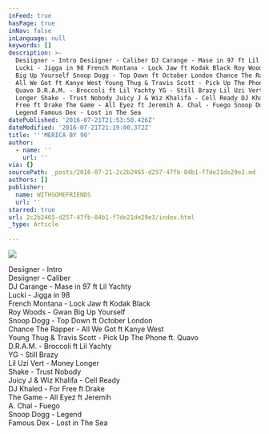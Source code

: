 ```yaml
---
inFeed: true
hasPage: true
inNav: false
inLanguage: null
keywords: []
description: >-
  Desiigner - Intro Desiigner - Caliber DJ Carange - Mase in 97 ft Lil Yachty
  Lucki - Jigga in 98 French Montana - Lock Jaw ft Kodak Black Roy Woods - Gwan
  Big Up Yourself Snoop Dogg - Top Down ft October London Chance The Rapper -
  All We Got ft Kanye West Young Thug & Travis Scott - Pick Up The Phone ft.
  Quavo D.R.A.M. - Broccoli ft Lil Yachty YG - Still Brazy Lil Uzi Vert - Money
  Longer Shake - Trust Nobody Juicy J & Wiz Khalifa - Cell Ready DJ Khaled - For
  Free ft Drake The Game - All Eyez ft Jeremih A. Chal - Fuego Snoop Dogg -
  Legend Famous Dex - Lost in The Sea
datePublished: '2016-07-21T21:53:50.426Z'
dateModified: '2016-07-21T21:19:00.372Z'
title: '''MERICA BY 90'
author:
  - name: ''
    url: ''
via: {}
sourcePath: _posts/2016-07-21-2c2b2465-d257-47fb-84b1-f7de21de29e3.md
authors: []
publisher:
  name: WITHSOMEFRIENDS
  url: ''
starred: true
url: 2c2b2465-d257-47fb-84b1-f7de21de29e3/index.html
_type: Article

---
```

![](https://the-grid-user-content.s3-us-west-2.amazonaws.com/cc71493f-fcce-4653-930b-fcf8de51463f.png)

Desiigner - Intro  
Desiigner - Caliber  
DJ Carange - Mase in 97 ft Lil Yachty  
Lucki - Jigga in 98  
French Montana - Lock Jaw ft Kodak Black  
Roy Woods - Gwan Big Up Yourself  
Snoop Dogg - Top Down ft October London  
Chance The Rapper - All We Got ft Kanye West  
Young Thug & Travis Scott - Pick Up The Phone ft. Quavo  
D.R.A.M. - Broccoli ft Lil Yachty  
YG - Still Brazy  
Lil Uzi Vert - Money Longer  
Shake - Trust Nobody  
Juicy J & Wiz Khalifa - Cell Ready  
DJ Khaled - For Free ft Drake  
The Game - All Eyez ft Jeremih  
A. Chal - Fuego  
Snoop Dogg - Legend  
Famous Dex - Lost in The Sea